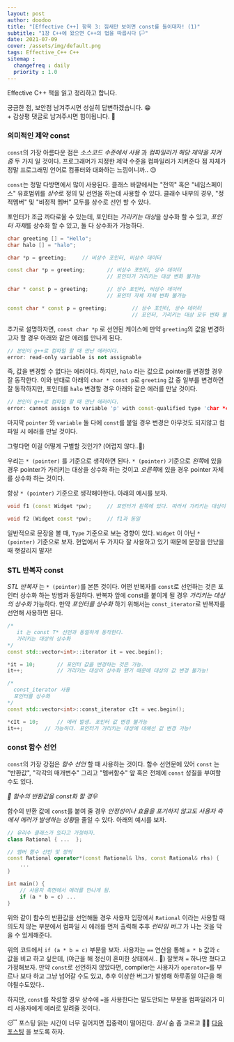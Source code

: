 ```yaml
---
layout: post
author: doodoo
title: "[Effective C++] 항목 3: 낌새만 보이면 const를 들이대자! (1)"
subtitle: "1장 C++에 왔으면 C++의 법을 따릅시다 🏳"
date: 2021-07-09
cover: /assets/img/default.png
tags: Effective_C++ C++
sitemap :
  changefreq : daily
  priority : 1.0
---
```

Effective C++ 책을 읽고 정리하고 합니다.

궁금한 점, 보안점 남겨주시면 성실히 답변하겠습니다. 😁 <br>
\+ 감상평 댓글로 남겨주시면 힘이됩니다. 🙇

### 의미적인 제약 const
`const`의 가장 아름다운 점은 *소스코드 수준에서 사용* 과 *컴파일러가 해당 제약을
지켜줌* 두 가지 일 것이다. 프로그래머가 지정한 제약 수준을 컴파일러가
지켜준다 점 자체가 정말 프로그래밍 언어로 컴퓨터와 대화하는 느낌이니까.. 😌

`const`는 정말 다방면에서 많이 사용된다. 클래스 바깥에서는 "전역" 혹은 "네임스페이스" 유효범위를 *상수*로 정의 및 선언을 하는데 사용할 수 있다. 클래수 내부의 경우, "정적멤버" 및 "비정적 멤버" 모두를 상수로 선언 할 수 있다.

포인터가 조금 까다로울 수 있는데, 포인터는 *가리키는 대상*을 상수화 할 수 있고,
	*포인터 자체*를 상수화 할 수 있고, 둘 다 상수화가 가능하다.

```cpp
char greeting [] = "Hello";
char halo [] = "halo";

char *p = greeting;		// 비상수 포인터, 비상수 데이터

const char *p = greeting;		// 비상수 포인터, 상수 데이터
								// 포인터가 가리키는 대상 변화 불가능

char * const p = greeting;		// 상수 포인터, 비상수 데이터
								// 포인터 자체 자체 변화 불가능

const char * const p = greeting;		// 상수 포인터, 상수 데이터
										// 포인터, 가리키는 대상 모두 변화 불가능
```

추가로 설명하자면, `const char *p` 로 선언된 케이스에 만약 `greeting`의 값을 변경하고자 할 경우 아래와 같은 에러를 만나게 된다.

```cpp
// 본인이 g++로 컴파일 할 때 만난 에러이다.
error: read-only variable is not assignable
```

즉, 값을 변경할 수 없다는 에러이다. 하지만, `halo` 라는 값으로 pointer를 변경할
경우 잘 동작한다. 이와 반대로 아래의 `char * const p`로  `greeting` 값 중 일부를 변경하면 잘 동작하지만, 포인터를 `halo` 변경할 경우 아래와 같은 에러를 만날 것이다.

```cpp
// 본인이 g++로 컴파일 할 때 만난 에러이다.
error: cannot assign to variable 'p' with const-qualified type 'char *const'
```

마지막 `pointer` 와 `variable` 둘 다에 `const`를 붙일 경우 변경은 아무것도
되지않고 컴파일 시 에러를 만날 것이다.

그렇다면 이걸 어떻게 구별할 것인가? (어렵지 않다..🤗)

우리는 `* (pointer)` 를 기준으로 생각하면 된다. `* (pointer)` 기준으로 *왼쪽*에 있을 경우
pointer가 가리키는 대상을 상수화 하는 것이고 *오른쪽*에 있을 경우 pointer 자체를
상수화 하는 것이다.

항상 `* (pointer)` 기준으로 생각해야한다. 아래의 예시를 보자.

```cpp
void f1 (const Widget *pw);		// 포인터가 왼쪽에 있다. 따라서 가리키는 대상이 상수

void f2 (Widget const *pw);		// f1과 동일
```

일반적으로 문장을 볼 때, `Type` 기준으로 보는 경향이 있다. `Widget` 이 아닌
`* (pointer)` 기준으로 보자. 현업에서 두 가지다 잘 사용하고 있기 때문에 문장을
만났을 때 햇갈리지 말자!

### STL 반복자 const
*STL 반복자* 는 `* (pointer)`를 본뜬 것이다. 어떤 반복자를 `const`로 선언하는
것은 포인터 상수화 하는 방법과 동일하다. 반복자 앞에 const를 붙이게 될 경우
*가리키는 대상의 상수화* 가능하다. 만약 *포인터를 상수화* 하기 위해서는
`const_iterator`로 반복자를 선언해 사용하면 된다.

```cpp
/*
   it 는 const T* 선언과 동일하게 동작한다.
   가리키는 대상의 상수화
*/
const std::vector<int>::iterator it = vec.begin();

*it = 10;		// 포인터 값을 변경하는 것은 가능.
it++;			// 가리키는 대상이 상수화 됐기 때문에 대상의 값 변경 불가능!

/*
  const_iterator 사용
  포인터를 상수화
*/
const std::vector<int>::const_iterator cIt = vec.begin();

*cIt = 10;		// 에러 발생. 포인터 값 변경 불가능
it++;		// 가능하다. 포인터가 가리키는 대상에 대해선 값 변경 가능!
```

### const 함수 선언
`const`의 가장 강점은 *함수 선언* 할 때 사용하는 것이다. 함수 선언문에 있어
`const` 는 "반환값", "각각의 매개변수" 그리고 "멤버함수" 앞 혹은 전체에 `const` 성질을 부여할 수도 있다.

*🌱 함수의 반환값을 const화 할 경우*

함수의 반환 값에 `const`를 붙여 줄 경우 *안정성이나 효율을 포기하지 않고도
사용자 측에서 에러가 발생하는 상황*을 줄일 수 있다. 아래의 예시를 보자.

```cpp
// 유리수 클래스가 있다고 가정하자.
class Rational { ...  };

// 멤버 함수 선언 및 정의
const Rational operator*(const Rational& lhs, const Rational& rhs) {
	...
}

int main() {
	// 사용자 측면에서 에러를 만나게 됨.
	if (a * b = c) ...
}
```

위와 같이 함수의 반환값을 선언해둘 경우 사용자 입장에서 `Rational` 이라는
사용할 때 의도치 않는 부분에서 컴파일 시 에러를 먼저 출력해 추후 *런타임 버그*
가 나는 것을 막을 수 있게해준다.

위의 코드에서 `if (a * b = c)` 부분을 보자. 사용자는 `==` 연산을 통해 `a * b`
값과 `c` 값을 비교 하고 싶은데, (야근을 해 정신이 혼미한 상태에서.. 🤢) 잘못쳐
`=` 하나만 쳤다고 가정해보자. 만약 `const`로 선언하지 않았다면, compiler는
사용자가 `operator=`를 부르나 보다 하고 그냥 넘어갈 수도 있고, 추후 이상한
버그가 발생해 하루종일 야근을 해야될수도있다..

하지만, `const`를 작성할 경우 상수에 `=`을 사용한다는 말도안되는 부분을
컴파일러가 미리 사용자에게 에러로 알려줄 것이다.

😴 포스팅 읽는 시간이 너무 길어지면 집중력이 떨어진다. *잠시* 숨 좀 고르고 😮‍💨  [다음 포스팅]()
	을 보도록 하자.
